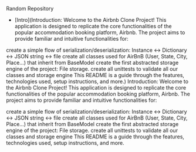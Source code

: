 Random Repository
* [Intro](Introduction:
Welcome to the Airbnb Clone Project! This application is designed to replicate the core functionalities of the popular accommodation booking platform, Airbnb. The project aims to provide familiar and intuitive functionalities for:

create a simple flow of serialization/deserialization: Instance <-> Dictionary <-> JSON string <-> file
create all classes used for AirBnB (User, State, City, Place…) that inherit from BaseModel
create the first abstracted storage engine of the project: File storage.
create all unittests to validate all our classes and storage engine
This README is a guide through the features, technologies used, setup instructions, and more.)
Introduction:
Welcome to the Airbnb Clone Project! This application is designed to replicate the core functionalities of the popular accommodation booking platform, Airbnb. The project aims to provide familiar and intuitive functionalities for:

create a simple flow of serialization/deserialization: Instance <-> Dictionary <-> JSON string <-> file
create all classes used for AirBnB (User, State, City, Place…) that inherit from BaseModel
create the first abstracted storage engine of the project: File storage.
create all unittests to validate all our classes and storage engine
This README is a guide through the features, technologies used, setup instructions, and more.
